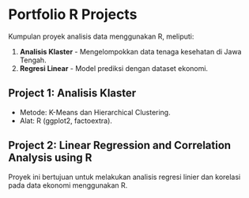 # Portfolio R Projects
Kumpulan proyek analisis data menggunakan R, meliputi:
1. **Analisis Klaster** - Mengelompokkan data tenaga kesehatan di Jawa Tengah.
2. **Regresi Linear** - Model prediksi dengan dataset ekonomi.

## Project 1: Analisis Klaster
- Metode: K-Means dan Hierarchical Clustering.
- Alat: R (ggplot2, factoextra).
  
## Project 2: Linear Regression and Correlation Analysis using R
Proyek ini bertujuan untuk melakukan analisis regresi linier dan korelasi pada data ekonomi menggunakan R.


